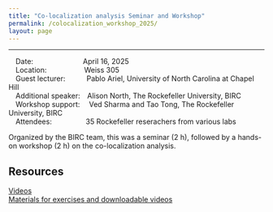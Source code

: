 ```yaml
---
title: "Co-localization analysis Seminar and Workshop"
permalink: /colocalization_workshop_2025/
layout: page
---
```

---
&emsp;Date:&emsp;&emsp;&emsp;&emsp;&emsp;&emsp;&emsp;April 16, 2025  
&emsp;Location:&emsp;&emsp;&emsp;&emsp;&emsp;&nbsp;Weiss 305  
&emsp;Guest lecturer:&emsp;&emsp;&emsp;Pablo Ariel, University of North Carolina at Chapel Hill  
&emsp;Additional speaker:&emsp;Alison North, The Rockefeller University, BIRC  
&emsp;Workshop support:&emsp;&nbsp;Ved Sharma and Tao Tong, The Rockefeller University, BIRC  
&emsp;Attendees:&emsp;&emsp;&emsp;&emsp;&ensp;&nbsp;35 Rockefeller reserachers from various labs  

Organized by the BIRC team, this was a seminar (2 h), followed by a hands-on workshop (2 h) on the co-localization analysis.  

## Resources  
[Videos](https://youtube.com/playlist?list=PL_P0beEBCtVLwzO8RzZ19-rD3k8spDxH4&si=MZusTQ-ySNIgF_wr)  
[Materials for exercises and downloadable videos](https://doi.org/10.17615/d372-5m24)




